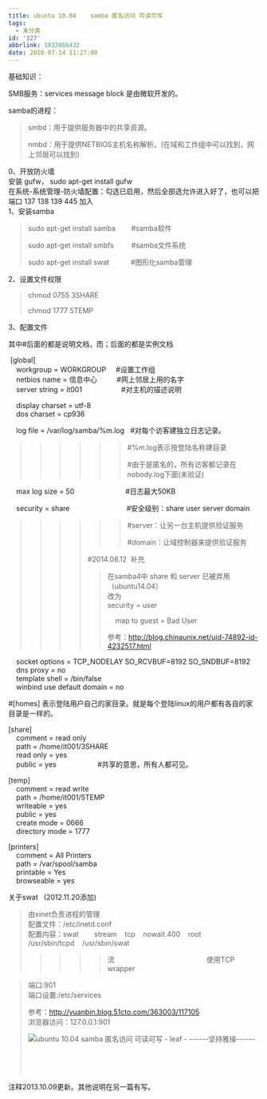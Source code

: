 ```yaml
---
title: ubuntu 10.04    samba 匿名访问 可读可写
tags:
  - 未分类
id: '327'
abbrlink: 1833866432
date: 2010-07-14 11:27:00
---
```


基础知识：

SMB服务：services message block 是由微软开发的。

samba的进程：

> smbd：用于提供服务器中的共享资源。
> 
> nmbd：用于提供NETBIOS主机名称解析。(在域和工作组中可以找到，网上邻居可以找到)

  

0、开放防火墙  
安装 gufw， sudo apt-get install gufw  
在系统-系统管理-防火墙配置：勾选已启用，然后全部选允许进入好了，也可以把端口 137 138 139 445 加入  
1、安装samba  

> sudo apt-get install samba        #samba软件
> 
> sudo apt-get install smbfs         #samba文件系统
> 
> sudo apt-get install swat           #图形化samba管理

2、设置文件权限

> chmod 0755 3SHARE
> 
> chmod 1777 5TEMP

3、配置文件

其中#后面的都是说明文档，而；后面的都是实例文档

 \[global\]  
    workgroup = WORKGROUP     #设置工作组  
    netbios name = 信息中心          #网上邻居上用的名字  
    server string = it001                    #对主机的描述说明  
  
    display charset = utf-8  
    dos charset = cp936  
  
    log file = /var/log/samba/%m.log   #对每个访客建独立日志记录。

> > > > > > #%m.log表示按登陆名称建目录  
> > > > > > 
> > > > > > #由于是匿名的，所有访客都记录在nobody.log下面(未验证)

    max log size = 50                          #日志最大50KB  
  
    security = share                             #安全级别：share user server domain

> > > > > > #server：让另一台主机提供验证服务
> > > > > > 
> > > > > > #domain：让域控制器来提供验证服务
> > > > 
> > > > #2014.08.12  补充  
> > > > 
> > > > > 在samba4中 share 和 server 已被弃用（ubuntu14.04）  
> > > > > 改为  
> > > > >  security = user  
> > > > > 
> > > > >     map to guest = Bad User
> > > > > 
> > > > > 参考：http://blog.chinaunix.net/uid-74892-id-4232517.html

  
  
    socket options = TCP\_NODELAY SO\_RCVBUF=8192 SO\_SNDBUF=8192  
    dns proxy = no  
    template shell = /bin/false  
    winbind use default domain = no  
  
#\[homes\] 表示登陆用户自己的家目录。就是每个登陆linux的用户都有各自的家目录是一样的。  
  
\[share\]  
    comment = read only  
    path = /home/it001/3SHARE  
    read only = yes  
    public = yes                     #共享的意思，所有人都可见。  
  
\[temp\]  
    comment = read write  
    path = /home/it001/5TEMP  
    writeable = yes  
    public = yes  
    create mode = 0666  
    directory mode = 1777  
  
\[printers\]  
    comment = All Printers  
    path = /var/spool/samba  
    printable = Yes  
    browseable = yes  

  
  
关于swat   (2012.11.20添加)  

> 由xinet负责进程的管理  
> 配置文件：/etc/inetd.conf  
> 配置内容：swat        stream    tcp    nowait.400    root    /usr/sbin/tcpd    /usr/sbin/swat  
> 
> > > > > 流                                               使用TCP wrapper  

> 端口:901  
> 端口设置:/etc/services  
>   
> 参考：http://yuanbin.blog.51cto.com/363003/117105  
> 浏览器访问：127.0.0.1:901  
> 
> ![ubuntu 10.04    samba 匿名访问 可读可写 - leaf - ------坚持雅操------](http://img1.ph.126.net/zWPbEpo0nYIscHXNqQs9-A==/6598068123214412271.jpg "ubuntu 10.04    samba 匿名访问 可读可写 - leaf - ------坚持雅操------")
> 
>  
> 
>    
>   

注释2013.10.09更新。其他说明在另一篇有写。